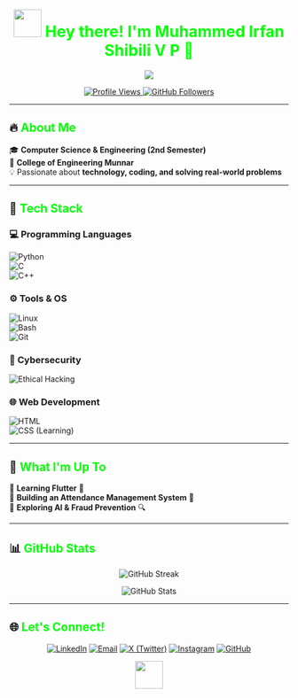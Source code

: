 <h1 align="center">  
  <img src="https://media.giphy.com/media/hvRJCLFzcasrR4ia7z/giphy.gif" width="50px">  
  <span style="color:#00FF00;">Hey there! I'm Muhammed Irfan Shibili V P 🚀</span>  
</h1>  

<p align="center">  
  <img src="https://readme-typing-svg.herokuapp.com?font=Fira+Code&weight=600&size=22&pause=1000&color=00FF00&center=true&width=600&lines=🚀+Tech+Enthusiast+|+CSE+Student+|+Problem+Solver;💡+Passionate+about+Coding+and+Technology;🌍+Exploring+AI+and+Software+Development" />  
</p>  

<p align="center">  
  <a href="https://github.com/irfanshiblivp">
    <img src="https://komarev.com/ghpvc/?username=irfanshiblivp&label=Profile%20Views&color=00FF00&style=for-the-badge" alt="Profile Views" />
  </a>  
  <a href="https://github.com/irfanshiblivp?tab=followers">
    <img src="https://img.shields.io/github/followers/irfanshiblivp?color=00FF00&label=Followers&style=for-the-badge" alt="GitHub Followers" />
  </a>  
</p>  

---

## 🔥 <span style="color:#00FF00;">About Me</span>  

🎓 **Computer Science & Engineering (2nd Semester)**  
📍 **College of Engineering Munnar**  
💡 Passionate about **technology, coding, and solving real-world problems**  

---

## 🚀 <span style="color:#00FF00;">Tech Stack</span>  

### 💻 **Programming Languages**  
![Python](https://img.shields.io/badge/Python-00FF00?style=for-the-badge&logo=python&logoColor=white)  
![C](https://img.shields.io/badge/C-00FF00?style=for-the-badge&logo=c&logoColor=white)  
![C++](https://img.shields.io/badge/C++-00FF00?style=for-the-badge&logo=c%2B%2B&logoColor=white)  

### ⚙️ **Tools & OS**  
![Linux](https://img.shields.io/badge/Linux-00FF00?style=for-the-badge&logo=linux&logoColor=black)  
![Bash](https://img.shields.io/badge/Bash-00FF00?style=for-the-badge&logo=gnu-bash&logoColor=white)  
![Git](https://img.shields.io/badge/Git-00FF00?style=for-the-badge&logo=git&logoColor=white)  

### 🔐 **Cybersecurity**  
![Ethical Hacking](https://img.shields.io/badge/Ethical_Hacking-00FF00?style=for-the-badge&logo=kali-linux&logoColor=white)  

### 🌐 **Web Development**  
![HTML](https://img.shields.io/badge/HTML-00FF00?style=for-the-badge&logo=html5&logoColor=white)  
![CSS (Learning)](https://img.shields.io/badge/CSS-00FF00?style=for-the-badge&logo=css3&logoColor=white)  

---

## 🌱 <span style="color:#00FF00;">What I'm Up To</span>  

🔹 **Learning Flutter** 📱  
🔹 **Building an Attendance Management System** 🏫  
🔹 **Exploring AI & Fraud Prevention** 🔍  

---

## 📊 <span style="color:#00FF00;">GitHub Stats</span>  

<p align="center">  
  <img src="https://github-readme-streak-stats.herokuapp.com/?user=irfanshiblivp&theme=green_nur" alt="GitHub Streak" />  
</p>  

<p align="center">  
  <img src="https://github-readme-stats.vercel.app/api?username=irfanshiblivp&show_icons=true&theme=green_nur" alt="GitHub Stats" />  
</p>  

---

## 🌐 <span style="color:#00FF00;">Let's Connect!</span>  

<p align="center">  
  <a href="https://www.linkedin.com/in/irfanshibli"><img src="https://img.shields.io/badge/LinkedIn-00FF00?style=for-the-badge&logo=linkedin&logoColor=white" alt="LinkedIn"></a>  
  <a href="mailto:vpirfanshibli@gmail.com"><img src="https://img.shields.io/badge/Email-00FF00?style=for-the-badge&logo=gmail&logoColor=white" alt="Email"></a>  
  <a href="https://twitter.com/irfanshiblivp"><img src="https://img.shields.io/badge/X-00FF00?style=for-the-badge&logo=twitter&logoColor=white" alt="X (Twitter)"></a>  
  <a href="https://instagram.com/irfan.shibli"><img src="https://img.shields.io/badge/Instagram-00FF00?style=for-the-badge&logo=instagram&logoColor=white" alt="Instagram"></a>  
  <a href="https://github.com/irfanshiblivp"><img src="https://img.shields.io/badge/GitHub-00FF00?style=for-the-badge&logo=github&logoColor=white" alt="GitHub"></a>  
</p>  

<p align="center">  
  <img src="https://media.giphy.com/media/j2pOGeGYKe2xCCKwfi/giphy.gif" width="50px">  
</p>  
